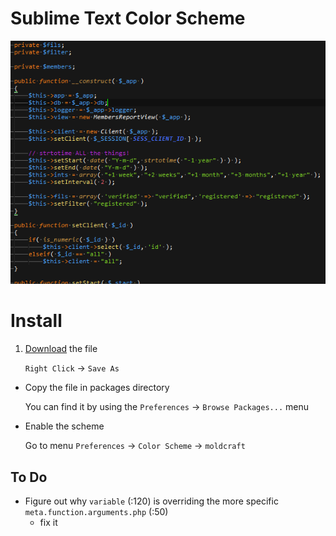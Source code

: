 Sublime Text Color Scheme
===

![Screenshot](screenshot.png)

# Install

1. [Download](https://raw.githubusercontent.com/moldcraft/colour-scheme/master/sublime-text/moldcraft.tmTheme) the file

    `Right Click` -> `Save As`
* Copy the file in packages directory

    You can find it by using the `Preferences` -> `Browse Packages...` menu
* Enable the scheme

    Go to menu `Preferences` -> `Color Scheme` -> `moldcraft`

## To Do

* Figure out why `variable` (:120) is overriding the more specific `meta.function.arguments.php` (:50)
  * fix it

